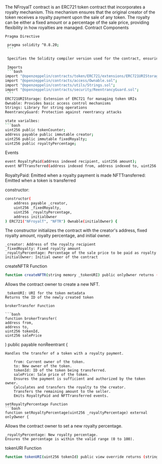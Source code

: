 The NFroyalT contract is an ERC721 token contract that incorporates a royalty mechanism. This mechanism ensures that the original creator of the token receives a royalty payment upon the sale of any token. The royalty can be either a fixed amount or a percentage of the sale price, providing flexibility in how royalties are managed.
Contract Components

    Pragma Directive
    
   ```bash
    pragma solidity ^0.8.20;
    ```
    
    Specifies the Solidity compiler version used for the contract, ensuring compatibility with Solidity version 0.8.20 and above

    Imports
    ```bash
import "@openzeppelin/contracts/token/ERC721/extensions/ERC721URIStorage.sol";
import "@openzeppelin/contracts/access/Ownable.sol";
import "@openzeppelin/contracts/utils/Strings.sol";
import "@openzeppelin/contracts/security/ReentrancyGuard.sol";
    ```
ERC721URIStorage: Extension of ERC721 for managing token URIs
Ownable: Provides basic access control mechanisms
Strings: Library for string operations
ReentrancyGuard: Protection against reentrancy attacks

state varialbes:
```bash
uint256 public tokenCounter;
address payable public immutable creator;
uint256 public immutable fixedRoyalty;
uint256 public royaltyPercentage;
```
Events
```bash
event RoyaltyPaid(address indexed recipient, uint256 amount);
event NFTTransferred(address indexed from, address indexed to, uint256 tokenId, uint256 salePrice);
```
RoyaltyPaid: Emitted when a royalty payment is made
NFTTransferred: Emitted when a token is transferred

constructor:

```bash
constructor(
    address payable _creator,
    uint256 _fixedRoyalty,
    uint256 _royaltyPercentage,
    address initialOwner
) ERC721("NFroyalT", "NFTR") Ownable(initialOwner) {
```

The constructor initializes the contract with the creator's address, fixed royalty amount, royalty percentage, and initial owner.

    _creator: Address of the royalty recipient
    _fixedRoyalty: Fixed royalty amount
    _royaltyPercentage: Percentage of the sale price to be paid as royalty
    initialOwner: Initial owner of the contract

createNFTR Function
```bash
function createNFTR(string memory _tokenURI) public onlyOwner returns (uint256) {
```
Allows the contract owner to create a new NFT.

    _tokenURI: URI for the token metadata
    Returns the ID of the newly created token

    brokerTransfer Function

    ```bash
    function brokerTransfer(
    address from,
    address to,
    uint256 tokenId,
    uint256 salePrice
) public payable nonReentrant {
```
Handles the transfer of a token with a royalty payment.

    from: Current owner of the token.
    to: New owner of the token.
    tokenId: ID of the token being transferred.
    salePrice: Sale price of the token.
    Ensures the payment is sufficient and authorized by the token owner.
    Calculates and transfers the royalty to the creator.
    Transfers the remaining amount to the seller.
    Emits RoyaltyPaid and NFTTransferred events.

setRoyaltyPercentage Function
```bash
function setRoyaltyPercentage(uint256 _royaltyPercentage) external onlyOwner {
```
Allows the contract owner to set a new royalty percentage.

    _royaltyPercentage: New royalty percentage.
    Ensures the percentage is within the valid range (0 to 100).

tokenURI Function
```bash
function tokenURI(uint256 tokenId) public view override returns (string memory) {
```







    
